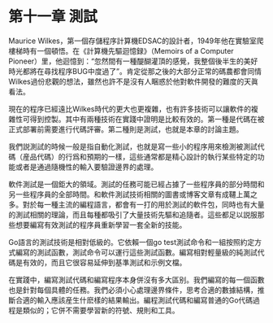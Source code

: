 # 第十一章 測試

Maurice Wilkes，第一個存儲程序計算機EDSAC的設計者，1949年他在實驗室爬樓梯時有一個頓悟。在《計算機先驅迴憶録》（Memoirs of a Computer Pioneer）里，他迴憶到：“忽然間有一種醍醐灌頂的感覺，我整個後半生的美好時光都將在尋找程序BUG中度過了”。肯定從那之後的大部分正常的碼農都會同情Wilkes過份悲觀的想法，雖然也許不是沒有人睏惑於他對軟件開發的難度的天眞看法。

現在的程序已經遠比Wilkes時代的更大也更複雜，也有許多技術可以讓軟件的複雜性可得到控製。其中有兩種技術在實踐中證明是比較有效的。第一種是代碼在被正式部署前需要進行代碼評審。第二種則是測試，也就是本章的討論主題。

我們説測試的時候一般是指自動化測試，也就是寫一些小的程序用來檢測被測試代碼（産品代碼）的行爲和預期的一樣，這些通常都是精心設計的執行某些特定的功能或者是通過隨機性的輸入要驗證邊界的處理。

軟件測試是一個鉅大的領域。測試的任務可能已經占據了一些程序員的部分時間和另一些程序員的全部時間。和軟件測試技術相關的圖書或博客文章有成韆上萬之多。對於每一種主流的編程語言，都會有一打的用於測試的軟件包，同時也有大量的測試相關的理論，而且每種都吸引了大量技術先驅和追隨者。這些都足以説服那些想要編寫有效測試的程序員重新學習一套全新的技能。

Go語言的測試技術是相對低級的。它依賴一個go test測試命令和一組按照約定方式編寫的測試函數，測試命令可以運行這些測試函數。編寫相對輕量級的純測試代碼是有效的，而且它很容易延伸到基準測試和示例文檔。

在實踐中，編寫測試代碼和編寫程序本身併沒有多大區别。我們編寫的每一個函數也是針對每個具體的任務。我們必須小心處理邊界條件，思考合適的數據結構，推斷合適的輸入應該産生什麽樣的結果輸出。編程測試代碼和編寫普通的Go代碼過程是類似的；它併不需要學習新的符號、規則和工具。
